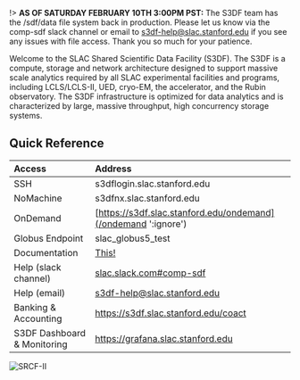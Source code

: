 !> **AS OF SATURDAY FEBRUARY 10TH 3:00PM PST:** The S3DF team has the /sdf/data file system back in production.  Please let us know via the comp-sdf slack channel or email to s3df-help@slac.stanford.edu if you see any issues with file access.  Thank you so much for your patience.

Welcome to the SLAC Shared Scientific Data Facility (S3DF). The S3DF
is a compute, storage and network architecture designed to support
massive scale analytics required by all SLAC experimental facilities
and programs, including LCLS/LCLS-II, UED, cryo-EM, the accelerator,
and the Rubin observatory. The S3DF infrastructure is optimized for
data analytics and is characterized by large, massive throughput, high
concurrency storage systems.

## Quick Reference

| Access 	| Address | 
| :--- | :--- |
| SSH 	|  s3dflogin.slac.stanford.edu|
| NoMachine |  s3dfnx.slac.stanford.edu|
| OnDemand 	| [https://s3df.slac.stanford.edu/ondemand](/ondemand ':ignore') |	
| Globus Endpoint 	| slac_globus5_test|
| Documentation | [This!](/ ':ignore')|
| Help (slack channel) | [slac.slack.com#comp-sdf](https://app.slack.com/client/T1X4J8FJ8/C01965DTG91)|
| Help (email) | s3df-help@slac.stanford.edu|
| Banking & Accounting | https://s3df.slac.stanford.edu/coact|
| S3DF Dashboard & Monitoring | https://grafana.slac.stanford.edu|


![SRCF-II](assets/srcf-ii.png)

